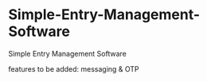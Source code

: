 # Simple-Entry-Management-Software
Simple Entry Management Software

features to be added: messaging & OTP
